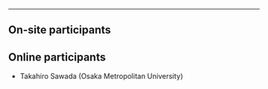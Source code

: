 ---

## On-site participants

## Online participants

- Takahiro Sawada (Osaka Metropolitan University) 
